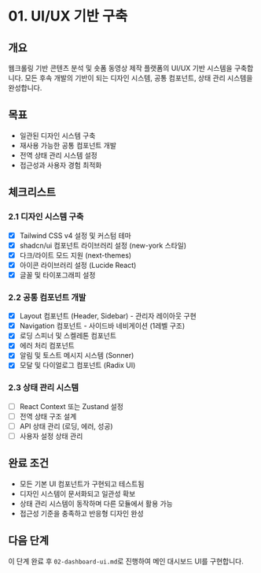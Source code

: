 # 01. UI/UX 기반 구축

## 개요
웹크롤링 기반 콘텐츠 분석 및 숏폼 동영상 제작 플랫폼의 UI/UX 기반 시스템을 구축합니다. 모든 후속 개발의 기반이 되는 디자인 시스템, 공통 컴포넌트, 상태 관리 시스템을 완성합니다.

## 목표
- 일관된 디자인 시스템 구축
- 재사용 가능한 공통 컴포넌트 개발
- 전역 상태 관리 시스템 설정
- 접근성과 사용자 경험 최적화

## 체크리스트

### 2.1 디자인 시스템 구축
- [x] Tailwind CSS v4 설정 및 커스텀 테마
- [x] shadcn/ui 컴포넌트 라이브러리 설정 (new-york 스타일)
- [x] 다크/라이트 모드 지원 (next-themes)
- [x] 아이콘 라이브러리 설정 (Lucide React)
- [x] 글꼴 및 타이포그래피 설정

### 2.2 공통 컴포넌트 개발
- [x] Layout 컴포넌트 (Header, Sidebar) - 관리자 레이아웃 구현
- [x] Navigation 컴포넌트 - 사이드바 네비게이션 (1레벨 구조)
- [x] 로딩 스피너 및 스켈레톤 컴포넌트
- [x] 에러 처리 컴포넌트
- [x] 알림 및 토스트 메시지 시스템 (Sonner)
- [x] 모달 및 다이얼로그 컴포넌트 (Radix UI)

### 2.3 상태 관리 시스템
- [ ] React Context 또는 Zustand 설정
- [ ] 전역 상태 구조 설계
- [ ] API 상태 관리 (로딩, 에러, 성공)
- [ ] 사용자 설정 상태 관리

## 완료 조건
- 모든 기본 UI 컴포넌트가 구현되고 테스트됨
- 디자인 시스템이 문서화되고 일관성 확보
- 상태 관리 시스템이 동작하며 다른 모듈에서 활용 가능
- 접근성 기준을 충족하고 반응형 디자인 완성

## 다음 단계
이 단계 완료 후 `02-dashboard-ui.md`로 진행하여 메인 대시보드 UI를 구현합니다.